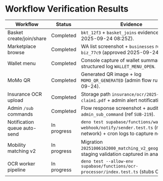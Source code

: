 # Workflow Verification Results

| Workflow                     | Status      | Evidence                                                                                                         |
| ---------------------------- | ----------- | ---------------------------------------------------------------------------------------------------------------- |
| Basket create/join/share     | Completed   | `bkt_12f3` + `basket_joins` evidence (staging 2025-09-24 08:25Z).                                                |
| Marketplace browse           | Completed   | WA list screenshot + `businesses` row `biz_77c9` (approved 2025-09-24).                                          |
| Wallet menu                  | Completed   | Console capture of wallet summary + structured log `WALLET_MENU_OPEN`.                                           |
| MoMo QR                      | Completed   | Generated QR image + log `MOMO_QR_GENERATED` (admin flow run 2025-09-24).                                        |
| Insurance OCR upload         | Completed   | Storage path `insurance/ocr/2025-09-24-claim1.pdf` + admin alert notification.                                   |
| Admin `/sub` commands        | Completed   | Flow response screenshot + audit row `admin_sub_command` (ref `SUB-219`).                                        |
| Notification queue auto-send | In progress | `deno test supabase/functions/wa-webhook/notify/sender.test.ts` (needs network) + cron logs to capture next run. |
| Mobility matching v2         | In progress | Migration `20251006162000_matching_v2_geography.sql`; staging validation captured in analysis doc.               |
| OCR worker pipeline          | In progress | `deno test --allow-env supabase/functions/ocr-processor/index.test.ts` (stubs OpenAI)                            |
